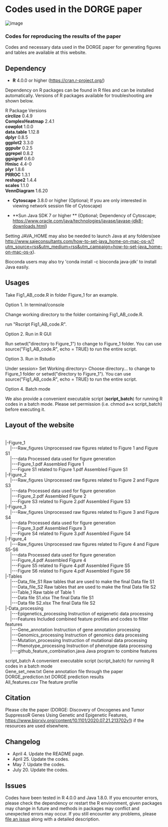 # Codes used in the DORGE paper
![image](https://github.com/biocq/DORGE/blob/master/DORGE_logo.svg)
### Codes for reproducing the results of the paper
Codes and necessary data used in the DORGE paper for generating figures and tables are available at this website.

## Dependency

*  **R** 4.0.0 or higher (https://cran.r-project.org/)

Dependency on R packages can be found in R files and can be installed automatically. Versions of R packages available for troubleshooting are shown below.

R Package	Versions  
**circlize**	0.4.9  
**ComplexHeatmap**	2.4.1  
**cowplot**	1.0.0  
**data.table**	1.12.8  
**dplyr**	0.8.5  
**ggplot2**	3.3.0  
**ggpubr**	0.2.5  
**ggrepel**	0.8.2  
**ggsignif**	0.6.0  
**Hmisc**	4.4-0  
**plyr**	1.8.6  
**PRROC**	1.3.1  
**reshape2**	1.4.4  
**scales**	1.1.0  
**VennDiagram**	1.6.20  

*  **Cytoscape** 3.8.0 or higher (Optional; If you are only interested in viewing network session file of Cytoscape)

*  **Sun Java SDK 7 or higher ** (Optional; Dependency of Cytoscape; https://www.oracle.com/java/technologies/javase/javase-jdk8-downloads.html)

Setting JAVA_HOME may also be needed to launch Java at any folders(see http://www.sajeconsultants.com/how-to-set-java_home-on-mac-os-x/?utm_source=rss&utm_medium=rss&utm_campaign=how-to-set-java_home-on-mac-os-x).

Bioconda users may also try 'conda install -c bioconda java-jdk' to install Java easily.

## Usages

Take Fig1_AB_code.R in folder Figure_1 for an example.

Option 1. In terminal/console

Change working directory to the folder containing Fig1_AB_code.R.

run "Rscript Fig1_AB_code.R".

Option 2. Run in R GUI

Run setwd("directory to Figure_1") to change to Figure_1 folder. You can use source("Fig1_AB_code.R", echo = TRUE) to run the entire script.

Option 3. Run in Rstudio

Under session> Set Working directory> Choose directory... to change to Figure_1 folder or setwd("directory to Figure_1"). You can use source("Fig1_AB_code.R", echo = TRUE) to run the entire script.

Option 4. Batch mode

We also provide a convenient executable script (**script_batch**) for running R codes in a batch mode. Please set permission (i.e. chmod a+x script_batch) before executing it.

## Layout of the website
<br/>
|-Figure_1<br/>
&nbsp;&nbsp;&nbsp;&nbsp;|---Raw_figures                        			Unprocessed raw figures related to Figure 1 and Figure S1<br/>
&nbsp;&nbsp;&nbsp;&nbsp;|---data			                      		Processed data used for figure generation<br/>
&nbsp;&nbsp;&nbsp;&nbsp;|---Figure_1.pdf                       			Assembled Figure 1<br/>
&nbsp;&nbsp;&nbsp;&nbsp;|---Figure S1 related to Figure 1.pdf  			Assembled Figure S1<br/>
|-Figure_2<br/>
&nbsp;&nbsp;&nbsp;&nbsp;|---Raw_figures                        			Unprocessed raw figures related to Figure 2 and Figure S3<br/>
&nbsp;&nbsp;&nbsp;&nbsp;|---data			                      		Processed data used for figure generation<br/>
&nbsp;&nbsp;&nbsp;&nbsp;|---Figure_2.pdf                       			Assembled Figure 2<br/>
&nbsp;&nbsp;&nbsp;&nbsp;|---Figure S3 related to Figure 2.pdf  			Assembled Figure S3<br/>
|-Figure_3<br/>
&nbsp;&nbsp;&nbsp;&nbsp;|---Raw_figures                        			Unprocessed raw figures related to Figure 3 and Figure S4<br/>
&nbsp;&nbsp;&nbsp;&nbsp;|---data			                      		Processed data used for figure generation<br/>
&nbsp;&nbsp;&nbsp;&nbsp;|---Figure_3.pdf                       			Assembled Figure 3<br/>
&nbsp;&nbsp;&nbsp;&nbsp;|---Figure S4 related to Figure 3.pdf  			Assembled Figure S4<br/>
|-Figure_4<br/>
&nbsp;&nbsp;&nbsp;&nbsp;|---Raw_figures                        			Unprocessed raw figures related to Figure 4 and Figure S5-S6<br/>
&nbsp;&nbsp;&nbsp;&nbsp;|---data			                      		Processed data used for figure generation<br/>
&nbsp;&nbsp;&nbsp;&nbsp;|---Figure_4.pdf                       			Assembled Figure 4<br/>
&nbsp;&nbsp;&nbsp;&nbsp;|---Figure S5 related to Figure 4.pdf  			Assembled Figure S5<br/>
&nbsp;&nbsp;&nbsp;&nbsp;|---Figure S6 related to Figure 4.pdf  			Assembled Figure S6<br/>
|-Tables<br/>
&nbsp;&nbsp;&nbsp;&nbsp;|---Data_file_S1                       			Raw tables that are used to make the final Data file S1<br/>
&nbsp;&nbsp;&nbsp;&nbsp;|---Data_file_S2                       			Raw tables that are used to make the final Data file S2<br/>
&nbsp;&nbsp;&nbsp;&nbsp;|---Table_1                            			Raw table of Table 1<br/>
&nbsp;&nbsp;&nbsp;&nbsp;|---Data file S1.xlsx                  			The final Data file S1<br/>
&nbsp;&nbsp;&nbsp;&nbsp;|---Data file S2.xlsx                  			The final Data file S2<br/>
|-Data_processing<br/>
&nbsp;&nbsp;&nbsp;&nbsp;|---Epigenetics_processing             			Instruction of epigenetic data processing<br/>
&nbsp;&nbsp;&nbsp;&nbsp;|---Features		            			 			Included combined feature profiles and codes to filter features<br/>
&nbsp;&nbsp;&nbsp;&nbsp;|---Gene_annotation             			 			Instruction of gene annotation processing<br/>
&nbsp;&nbsp;&nbsp;&nbsp;|---Genomics_processing             	 			Instruction of genomics data processing<br/>
&nbsp;&nbsp;&nbsp;&nbsp;|---Mutation_processing             	 			Instruction of mutational data processing<br/>
&nbsp;&nbsp;&nbsp;&nbsp;|---Phenotype_processing             	 			Instruction of phenotype data processing<br/>
&nbsp;&nbsp;&nbsp;&nbsp;|---github_feature_combination.java    			Java program to combine features<br/>

script_batch		                    								A convenient executable script (script_batch) for running R codes in a batch mode<br/>
Gene_set_new.txt		                    								Gene annotation file through the paper<br/>
DORGE_prediction.txt                    								DORGE prediction results<br/>
All_features.csv                        								The feature profile<br/>

## Citation

Please cite the paper (DORGE: Discovery of Oncogenes and Tumor SuppressoR Genes Using Genetic and Epigenetic Features, https://www.biorxiv.org/content/10.1101/2020.07.21.213702v1) if the resources are used elsewhere.


## Changelog
*  April 4. Update the README page.
*  April 25. Update the codes.
*  May 7. Update the codes.
*  July 20. Update the codes.

## Issues

Codes have been tested in R 4.0.0 and Java 1.8.0. If you encounter errors, please check the dependency or restart the R environment, given packages may change in future and methods in packages may conflict and unexpected errors may occur. If you still encounter any problems, please [file an issue](https://github.com/biocq/DORGE_paper/issues) along with a detailed description.
